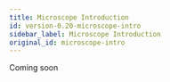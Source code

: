 ```yaml
---
title: Microscope Introduction
id: version-0.20-microscope-intro
sidebar_label: Microscope Introduction
original_id: microscope-intro
---
```


Coming soon
